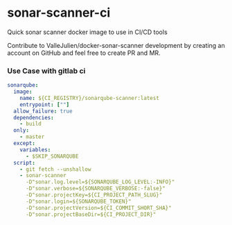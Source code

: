 # sonar-scanner-ci

Quick sonar scanner docker image to use in CI/CD tools

Contribute to ValleJulien/docker-sonar-scanner development by creating an account on GitHub and feel free to create PR and MR.

### Use Case with gitlab ci
```yaml
sonarqube:
  image:
    name: ${CI_REGISTRY}/sonarqube-scanner:latest
    entrypoint: [""]
  allow_failure: true
  dependencies:
    - build
  only:
    - master
  except:
    variables:
      - $SKIP_SONARQUBE
  script:
    - git fetch --unshallow
    - sonar-scanner
      -D"sonar.log.level=${SONARQUBE_LOG_LEVEL:-INFO}"
      -D"sonar.verbose=${SONARQUBE_VERBOSE:-false}"
      -D"sonar.projectKey=${CI_PROJECT_PATH_SLUG}"
      -D"sonar.login=${SONARQUBE_TOKEN}"
      -D"sonar.projectVersion=${CI_COMMIT_SHORT_SHA}"
      -D"sonar.projectBaseDir=${CI_PROJECT_DIR}"
```
